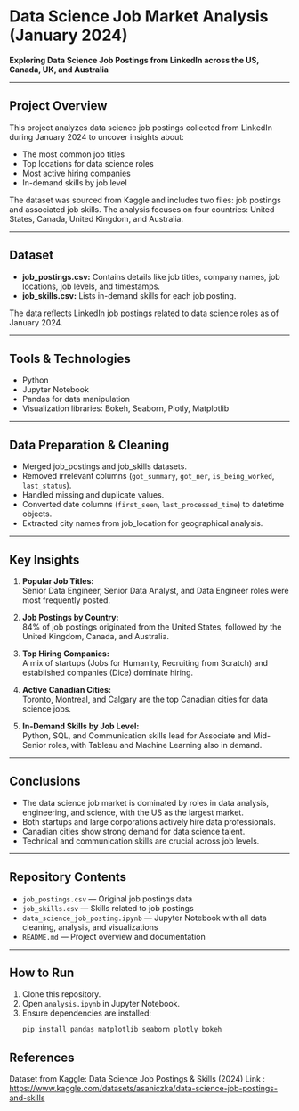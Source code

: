 # Data Science Job Market Analysis (January 2024)

**Exploring Data Science Job Postings from LinkedIn across the US, Canada, UK, and Australia**

---

## Project Overview

This project analyzes data science job postings collected from LinkedIn during January 2024 to uncover insights about:

- The most common job titles  
- Top locations for data science roles  
- Most active hiring companies  
- In-demand skills by job level  

The dataset was sourced from Kaggle and includes two files: job postings and associated job skills. The analysis focuses on four countries: United States, Canada, United Kingdom, and Australia.

---

## Dataset

- **job_postings.csv:** Contains details like job titles, company names, job locations, job levels, and timestamps.  
- **job_skills.csv:** Lists in-demand skills for each job posting.

The data reflects LinkedIn job postings related to data science roles as of January 2024.

---

## Tools & Technologies

- Python  
- Jupyter Notebook  
- Pandas for data manipulation  
- Visualization libraries: Bokeh, Seaborn, Plotly, Matplotlib  

---

## Data Preparation & Cleaning

- Merged job_postings and job_skills datasets.  
- Removed irrelevant columns (`got_summary`, `got_ner`, `is_being_worked`, `last_status`).  
- Handled missing and duplicate values.  
- Converted date columns (`first_seen`, `last_processed_time`) to datetime objects.  
- Extracted city names from job_location for geographical analysis.

---

## Key Insights

1. **Popular Job Titles:**  
   Senior Data Engineer, Senior Data Analyst, and Data Engineer roles were most frequently posted.

2. **Job Postings by Country:**  
   84% of job postings originated from the United States, followed by the United Kingdom, Canada, and Australia.

3. **Top Hiring Companies:**  
   A mix of startups (Jobs for Humanity, Recruiting from Scratch) and established companies (Dice) dominate hiring.

4. **Active Canadian Cities:**  
   Toronto, Montreal, and Calgary are the top Canadian cities for data science jobs.

5. **In-Demand Skills by Job Level:**  
   Python, SQL, and Communication skills lead for Associate and Mid-Senior roles, with Tableau and Machine Learning also in demand.

---

## Conclusions

- The data science job market is dominated by roles in data analysis, engineering, and science, with the US as the largest market.  
- Both startups and large corporations actively hire data professionals.  
- Canadian cities show strong demand for data science talent.  
- Technical and communication skills are crucial across job levels.

---

## Repository Contents

- `job_postings.csv` — Original job postings data  
- `job_skills.csv` — Skills related to job postings  
- `data_science_job_posting.ipynb` — Jupyter Notebook with all data cleaning, analysis, and visualizations  
- `README.md` — Project overview and documentation

---

## How to Run

1. Clone this repository.  
2. Open `analysis.ipynb` in Jupyter Notebook.  
3. Ensure dependencies are installed:  
   ```bash
   pip install pandas matplotlib seaborn plotly bokeh

## References
Dataset from Kaggle: Data Science Job Postings & Skills (2024)
Link : https://www.kaggle.com/datasets/asaniczka/data-science-job-postings-and-skills
